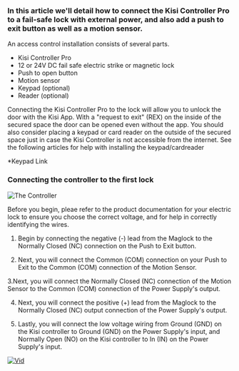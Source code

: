 <h3>In this article we'll detail how to connect the Kisi Controller Pro to a fail-safe lock with external power, and also add a push to exit button as well as a motion sensor.</h3>

An access control installation consists of several parts. 
* Kisi Controller Pro
* 12 or 24V DC fail safe electric strike or magnetic lock
* Push to open button
* Motion sensor
* Keypad (optional)
* Reader (optional)

Connecting the Kisi Controller Pro to the lock will allow you to unlock the door with the Kisi App. With a "request to exit" (REX) on the inside of the secured space the door can be opened even without the app. You should also consider placing a keypad or card reader on the outside of the secured space just in case the Kisi Controller is not accessible from the internet. See the following articles for help with installing the keypad/cardreader

*Keypad Link

<h3>Connecting the controller to the first lock</h3> 
<p>
  
![The Controller](https://help.kisi.io/hc/article_attachments/360053218093/REX_and_Motion_Sensor.png)

</p>
<p>
Before you begin, pleae refer to the product documentation for your electric lock to ensure you choose the correct voltage, and for help in correctly identifying the wires.
</p>

1. Begin by connecting the negative (-) lead from the Maglock to the Normally Closed (NC) connection on the Push to Exit button.

2. Next, you will connect the Common (COM) connection on your Push to Exit to the Common (COM) connection of the Motion Sensor.

3.Next, you will connect the Normally Closed (NC) connection of the Motion Sensor to the Common (COM) connection of the Power Supply's output.

4. Next, you will connect the positive (+) lead from the Maglock to the Normally Closed (NC) output connection of the Power Supply's output.

5. Lastly, you will connect the low voltage wiring from Ground (GND) on the Kisi controller to Ground (GND) on the Power Supply's input, and Normally Open (NO) on the Kisi controller to In (IN) on the Power Supply's input.

[![Vid](http://img.youtube.com/vi/H0vQgyN_pN0/0.jpg)](http://www.youtube.com/watch?v=YH0vQgyN_pN0)
